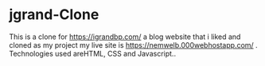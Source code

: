# jgrand-Clone
This is a clone for https://igrandbp.com/ a blog website that i liked and cloned as my project my live site is https://nemwelb.000webhostapp.com/ . Technologies used areHTML, CSS and Javascript..
